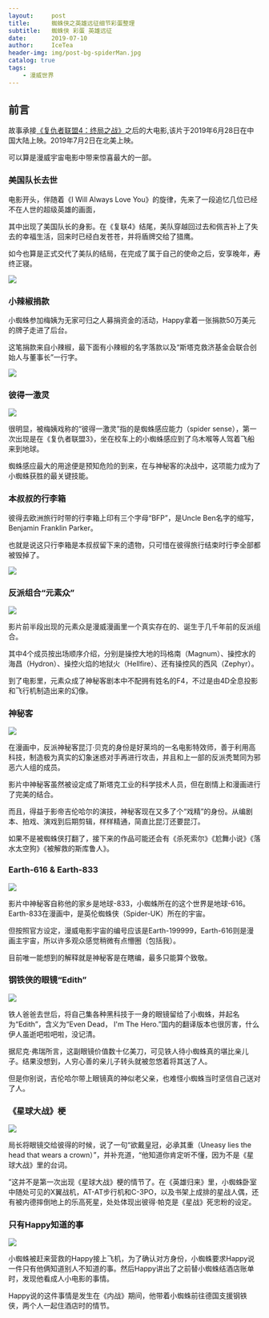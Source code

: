 ```yaml
---
layout:     post
title:      蜘蛛侠之英雄远征细节彩蛋整理
subtitle:   蜘蛛侠 彩蛋 英雄远征
date:       2019-07-10
author:     IceTea
header-img: img/post-bg-spiderMan.jpg
catalog: true
tags:
    - 漫威世界
---
```


## 前言

故事承接[《复仇者联盟4：终局之战》](https://movie.douban.com/subject/26100958/)之后的大电影,该片于2019年6月28日在中国大陆上映。2019年7月2日在北美上映。

可以算是漫威宇宙电影中带来惊喜最大的一部。

### 美国队长去世

电影开头，伴随着《I Will Always Love You》的旋律，先来了一段追忆几位已经不在人世的超级英雄的画面，

其中出现了美国队长的身影。在《复联4》结尾，美队穿越回过去和佩吉补上了失去的幸福生活，回来时已经白发苍苍，并将盾牌交给了猎鹰。

如今也算是正式交代了美队的结局，在完成了属于自己的使命之后，安享晚年，寿终正寝。

![](http://dingyue.ws.126.net/2019/04/30/a0e1a5b997654912800c3fc55dd59b83.jpeg)
### 小辣椒捐款

小蜘蛛参加梅姨为无家可归之人募捐资金的活动，Happy拿着一张捐款50万美元的牌子走进了后台。

这笔捐款来自小辣椒，最下面有小辣椒的名字落款以及“斯塔克救济基金会联合创始人与董事长”一行字。

![](https://pic4.zhimg.com/80/v2-847b151f910e927aacb3b5533e80913e_hd.jpg)

### 彼得一激灵

![](https://pic1.zhimg.com/80/v2-70a310b71b184bdb762cac3ba4e5e63e_hd.jpg)

很明显，被梅姨戏称的“彼得一激灵”指的是蜘蛛感应能力（spider sense），第一次出现是在《复仇者联盟3》，坐在校车上的小蜘蛛感应到了乌木喉等人驾着飞船来到地球。

蜘蛛感应最大的用途便是预知危险的到来，在与神秘客的决战中，这项能力成为了小蜘蛛获胜的最关键技能。

### 本叔叔的行李箱

彼得去欧洲旅行时带的行李箱上印有三个字母“BFP”，是Uncle Ben名字的缩写，Benjamin Franklin Parker。

也就是说这只行李箱是本叔叔留下来的遗物，只可惜在彼得旅行结束时行李全部都被毁掉了。

![](https://pic4.zhimg.com/80/v2-4918156eaefc8edccac8b5fe4d4752df_hd.jpg)

### 反派组合“元素众”

![](https://pic3.zhimg.com/80/v2-17b30b2d1cd44caa136b20b5d22c9825_hd.jpg)

影片前半段出现的元素众是漫威漫画里一个真实存在的、诞生于几千年前的反派组合。

其中4个成员按出场顺序介绍，分别是操控大地的玛格南（Magnum）、操控水的海昌（Hydron）、操控火焰的地狱火（Hellfire）、还有操控风的西风（Zephyr）。

到了电影里，元素众成了神秘客剧本中不配拥有姓名的F4，不过是由4D全息投影和飞行机制造出来的幻像。

### 神秘客

![](https://pic4.zhimg.com/80/v2-ba0bc25a547c15bded45d2be914d1c8b_hd.jpg)

在漫画中，反派神秘客昆汀·贝克的身份是好莱坞的一名电影特效师，善于利用高科技，制造极为真实的幻象迷惑对手再进行攻击，并且和上一部的反派秃鹫同为邪恶六人组的成员。

影片中神秘客虽然被设定成了斯塔克工业的科学技术人员，但在剧情上和漫画进行了完美的结合。

而且，得益于影帝吉伦哈尔的演技，神秘客现在又多了个“戏精”的身份。从编剧本、拍戏、演戏到后期剪辑，样样精通，简直比昆汀还要昆汀。

如果不是被蜘蛛侠打翻了，接下来的作品可能还会有《杀死索尔》《尬舞小说》《落水太空狗》《被解救的斯库鲁人》。

### Earth-616 & Earth-833

![](https://pic2.zhimg.com/80/v2-6d44ae0fa1544b6a5ef26a1dcbe72cc0_hd.jpg)

影片中神秘客自称他的家乡是地球-833，小蜘蛛所在的这个世界是地球-616。Earth-833在漫画中，是英伦蜘蛛侠（Spider-UK）所在的宇宙。

但按照官方设定，漫威电影宇宙的编号应该是Earth-199999，Earth-616则是漫画主宇宙，所以许多观众感觉稍微有点懵圈（包括我）。

目前唯一能想到的解释就是神秘客是在瞎编，最多只能算个致敬。

### 钢铁侠的眼镜“Edith”

![](https://pic4.zhimg.com/80/v2-350c17167913865fe4393753cf5b4c7f_hd.jpg)

铁人爸爸去世后，将自己集各种黑科技于一身的眼镜留给了小蜘蛛，并起名为“Edith”，含义为“Even Dead， I'm The Hero.”国内的翻译版本也很厉害，什么伊人虽逝吧啦吧啦，没记清。

据尼克·弗瑞所言，这副眼镜价值数十亿美刀，可见铁人待小蜘蛛真的堪比亲儿子。结果没想到，人穷心善的亲儿子转头就被忽悠着将其送了人。

但是你别说，吉伦哈尔带上眼镜真的神似老父亲，也难怪小蜘蛛当时坚信自己送对了人。

### 《星球大战》梗

![](https://pic2.zhimg.com/80/v2-ee77f233c6e4e5c049e849b72ff9b8f0_hd.jpg)

局长将眼镜交给彼得的时候，说了一句“欲戴皇冠，必承其重（Uneasy lies the head that wears a crown）”，并补充道，“他知道你肯定听不懂，因为不是《星球大战》里的台词。

”这并不是第一次出现《星球大战》梗的情节了。在《英雄归来》里，小蜘蛛卧室中随处可见的X翼战机，AT-AT步行机和C-3PO，以及书架上成排的星战人偶，还有被内德摔倒地上的乐高死星，处处体现出彼得·帕克是《星战》死忠粉的设定。

### 只有Happy知道的事

![](https://pic4.zhimg.com/80/v2-9c12487d59411a032273c3046437164f_hd.jpg)

小蜘蛛被赶来营救的Happy接上飞机，为了确认对方身份，小蜘蛛要求Happy说一件只有他俩知道别人不知道的事。然后Happy讲出了之前替小蜘蛛结酒店账单时，发现他看成人小电影的事情。

Happy说的这件事情是发生在《内战》期间，他带着小蜘蛛前往德国支援钢铁侠，两个人一起住酒店时的情节。

